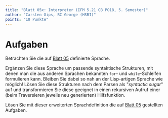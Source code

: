 ```yaml
---
title: "Blatt 05x: Interpreter (IFM 5.21 CB PO18, 5. Semester)"
author: "Carsten Gips, BC George (HSBI)"
points: "10 Punkte"
---
```


<!--  pandoc -s -f markdown -t markdown+smart-grid_tables-multiline_tables-simple_tables --columns=94 --reference-links=true  sheet05x.md  -o xxx.md  -->

# Aufgaben

Betrachten Sie die auf [Blatt 05] definierte Sprache.

Ergänzen Sie diese Sprache um passende syntaktische Strukturen, mit denen man die aus anderen
Sprachen bekannten `for`- und `while`-Schleifen formulieren kann. Bleiben Sie dabei so nah an
der Lisp-artigen Sprache wie möglich! Lösen Sie diese Strukturen nach dem Parsen als
"*syntactic sugar*" auf und transformieren Sie diese geeignet in einen rekursiven Aufruf einer
(beim Traversieren jeweils neu generierten) Hilfsfunktion.

Lösen Sie mit dieser erweiterten Sprachdefinition die auf [Blatt 05] gestellten Aufgaben.

  [Blatt 05]: sheet05.md
